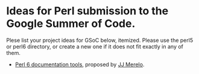 # Ideas for Perl submission to the Google Summer of Code.

Plese list your project ideas for GSoC below, itemized. Please use the perl5 or perl6 directory, or create a new one if it does not fit exactly in any of them. 


* [Perl 6 documentation tools](perl6/docs.md), proposed by [JJ Merelo](https://github.com/JJ).

